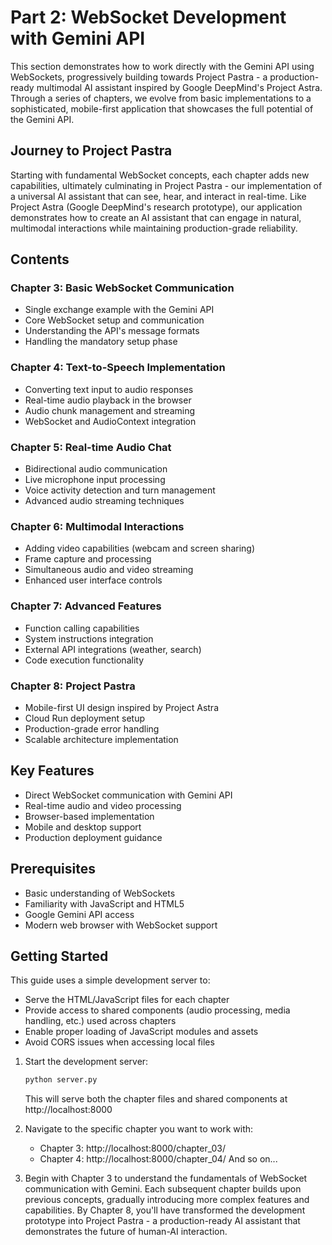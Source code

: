 # Part 2: WebSocket Development with Gemini API

This section demonstrates how to work directly with the Gemini API using WebSockets, progressively building towards Project Pastra - a production-ready multimodal AI assistant inspired by Google DeepMind's Project Astra. Through a series of chapters, we evolve from basic implementations to a sophisticated, mobile-first application that showcases the full potential of the Gemini API.

## Journey to Project Pastra
Starting with fundamental WebSocket concepts, each chapter adds new capabilities, ultimately culminating in Project Pastra - our implementation of a universal AI assistant that can see, hear, and interact in real-time. Like Project Astra (Google DeepMind's research prototype), our application demonstrates how to create an AI assistant that can engage in natural, multimodal interactions while maintaining production-grade reliability.

## Contents

### Chapter 3: Basic WebSocket Communication
- Single exchange example with the Gemini API
- Core WebSocket setup and communication
- Understanding the API's message formats
- Handling the mandatory setup phase

### Chapter 4: Text-to-Speech Implementation
- Converting text input to audio responses
- Real-time audio playback in the browser
- Audio chunk management and streaming
- WebSocket and AudioContext integration

### Chapter 5: Real-time Audio Chat
- Bidirectional audio communication
- Live microphone input processing
- Voice activity detection and turn management
- Advanced audio streaming techniques

### Chapter 6: Multimodal Interactions
- Adding video capabilities (webcam and screen sharing)
- Frame capture and processing
- Simultaneous audio and video streaming
- Enhanced user interface controls

### Chapter 7: Advanced Features
- Function calling capabilities
- System instructions integration
- External API integrations (weather, search)
- Code execution functionality

### Chapter 8: Project Pastra
- Mobile-first UI design inspired by Project Astra
- Cloud Run deployment setup
- Production-grade error handling
- Scalable architecture implementation

## Key Features
- Direct WebSocket communication with Gemini API
- Real-time audio and video processing
- Browser-based implementation
- Mobile and desktop support
- Production deployment guidance

## Prerequisites
- Basic understanding of WebSockets
- Familiarity with JavaScript and HTML5
- Google Gemini API access
- Modern web browser with WebSocket support

## Getting Started

This guide uses a simple development server to:
- Serve the HTML/JavaScript files for each chapter
- Provide access to shared components (audio processing, media handling, etc.) used across chapters
- Enable proper loading of JavaScript modules and assets
- Avoid CORS issues when accessing local files

1. Start the development server:
   ```bash
   python server.py
   ```
   This will serve both the chapter files and shared components at http://localhost:8000

2. Navigate to the specific chapter you want to work with:
   - Chapter 3: http://localhost:8000/chapter_03/
   - Chapter 4: http://localhost:8000/chapter_04/
   And so on...

3. Begin with Chapter 3 to understand the fundamentals of WebSocket communication with Gemini. Each subsequent chapter builds upon previous concepts, gradually introducing more complex features and capabilities. By Chapter 8, you'll have transformed the development prototype into Project Pastra - a production-ready AI assistant that demonstrates the future of human-AI interaction. 